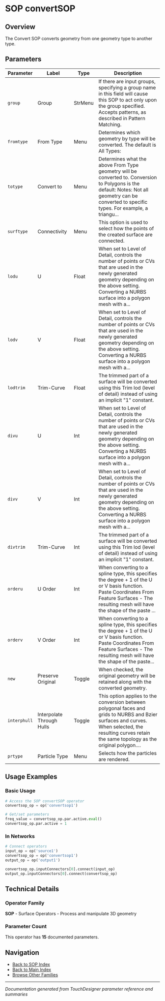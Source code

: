 # SOP convertSOP

## Overview

The Convert SOP converts geometry from one geometry type to another type.

## Parameters

| Parameter | Label | Type | Description |
|-----------|-------|------|-------------|
| `group` | Group | StrMenu | If there are input groups, specifying a group name in this field will cause this SOP to act only upon the group specified. Accepts patterns, as described in Pattern Matching. |
| `fromtype` | From Type | Menu | Determines which geometry by type will be converted. The default is All Types: |
| `totype` | Convert to | Menu | Determines what the above From Type geometry will be converted to. Conversion to Polygons is the default:        Notes:   Not all geometry can be converted to specific types. For example, a triangu... |
| `surftype` | Connectivity | Menu | This option is used to select how the points of the created surface are connected. |
| `lodu` | U | Float | When set to Level of Detail, controls the number of points or CVs that are used in the newly generated geometry depending on the above setting. Converting a NURBS surface into a polygon mesh with a... |
| `lodv` | V | Float | When set to Level of Detail, controls the number of points or CVs that are used in the newly generated geometry depending on the above setting. Converting a NURBS surface into a polygon mesh with a... |
| `lodtrim` | Trim-Curve | Float | The trimmed part of a surface will be converted using this Trim lod (level of detail) instead of using an implicit "1" constant. |
| `divu` | U | Int | When set to Level of Detail, controls the number of points or CVs that are used in the newly generated geometry depending on the above setting. Converting a NURBS surface into a polygon mesh with a... |
| `divv` | V | Int | When set to Level of Detail, controls the number of points or CVs that are used in the newly generated geometry depending on the above setting. Converting a NURBS surface into a polygon mesh with a... |
| `divtrim` | Trim-Curve | Int | The trimmed part of a surface will be converted using this Trim lod (level of detail) instead of using an implicit "1" constant. |
| `orderu` | U Order | Int | When converting to a spline type, this specifies the degree + 1 of the U or V basis function.     Paste Coordinates      From Feature Surfaces - The resulting mesh will have the shape of the paste ... |
| `orderv` | V Order | Int | When converting to a spline type, this specifies the degree + 1 of the U or V basis function.     Paste Coordinates       From Feature Surfaces - The resulting mesh will have the shape of the paste... |
| `new` | Preserve Original | Toggle | When checked, the original geometry will be retained along with the converted geometry. |
| `interphull` | Interpolate Through Hulls | Toggle | This option applies to the conversion between polygonal faces and grids to NURBS and Bzier surfaces and curves. When selected, the resulting curves retain the same topology as the original polygon.... |
| `prtype` | Particle Type | Menu | Selects how the particles are rendered. |

## Usage Examples

### Basic Usage

```python
# Access the SOP convertSOP operator
convertsop_op = op('convertsop1')

# Get/set parameters
freq_value = convertsop_op.par.active.eval()
convertsop_op.par.active = 1
```

### In Networks

```python
# Connect operators
input_op = op('source1')
convertsop_op = op('convertsop1')
output_op = op('output1')

convertsop_op.inputConnectors[0].connect(input_op)
output_op.inputConnectors[0].connect(convertsop_op)
```

## Technical Details

### Operator Family

**SOP** - Surface Operators - Process and manipulate 3D geometry

### Parameter Count

This operator has **15** documented parameters.

## Navigation

- [Back to SOP Index](../SOP/SOP_INDEX.md)
- [Back to Main Index](../OPERATORS_INDEX.md)
- [Browse Other Families](../OPERATORS_INDEX.md#quick-navigation)

---
*Documentation generated from TouchDesigner parameter reference and summaries*
